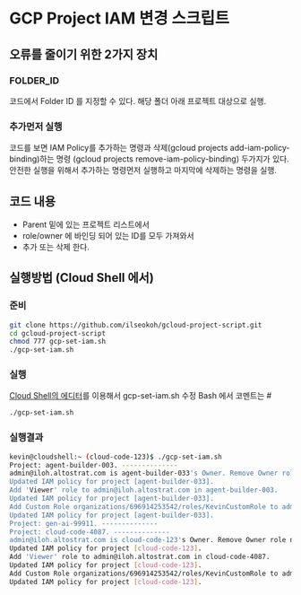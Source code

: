 # GCP Project IAM 변경 스크립트 

## 오류를 줄이기 위한 2가지 장치 

### FOLDER_ID 

코드에서 Folder ID 를 지정할 수 있다. 해당 폴더 아래 프로젝트 대상으로 실행. 

### 추가먼저 실행 

코드를 보면 IAM Policy를 추가하는 명령과 삭제(gcloud projects add-iam-policy-binding)하는 명령 (gcloud projects remove-iam-policy-binding) 두가지가 있다. 안전한 실행을 위해서 추가하는 명령먼저 실행하고 마지막에 삭제하는 명령을 실행. 

## 코드 내용 

- Parent 밑에 있는 프로젝트 리스트에서 
- role/owner 에 바인딩 되어 있는 ID를 모두 가져와서
- 추가 또는 삭제 한다. 

## 실행방법 (Cloud Shell 에서) 

### 준비
```bash
git clone https://github.com/ilseokoh/gcloud-project-script.git
cd gcloud-project-script
chmod 777 gcp-set-iam.sh
./gcp-set-iam.sh 
```
### 실행 
[Cloud Shell의 에디터](https://cloud.google.com/shell/docs/launching-cloud-shell-editor?hl=ko)를 이용해서 gcp-set-iam.sh 수정 
Bash 에서 코멘트는 # 

```bash
./gcp-set-iam.sh 
```
### 실행결과 

```bash
kevin@cloudshell:~ (cloud-code-123)$ ./gcp-set-iam.sh 
Project: agent-builder-003. --------------
admin@iloh.altostrat.com is agent-builder-033's Owner. Remove Owner role now!
Updated IAM policy for project [agent-builder-033].
Add 'Viewer' role to admin@iloh.altostrat.com in agent-builder-003.
Updated IAM policy for project [agent-builder-033].
Add Custom Role organizations/696914253542/roles/KevinCustomRole to admin@iloh.altostrat.com in agent-builder-003. 
Updated IAM policy for project [agent-builder-033].
Project: gen-ai-99911. --------------
Project: cloud-code-4087. --------------
admin@iloh.altostrat.com is cloud-code-123's Owner. Remove Owner role now!
Updated IAM policy for project [cloud-code-123].
Add 'Viewer' role to admin@iloh.altostrat.com in cloud-code-4087.
Updated IAM policy for project [cloud-code-123].
Add Custom Role organizations/696914253542/roles/KevinCustomRole to admin@iloh.altostrat.com in cloud-code-4087. 
Updated IAM policy for project [cloud-code-123].
```
